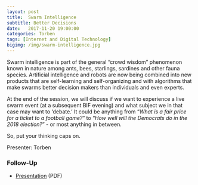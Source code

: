 ```yaml
---
layout: post
title:  Swarm Intelligence
subtitle: Better Decisions
date:   2017-11-20 19:00:00
categories: Torben
tags: [Internet and Digital Technology]
bigimg: /img/swarm-intelligence.jpg
---
```


Swarm intelligence is part of the general “crowd wisdom” phenomenon known in nature among ants, bees, starlings, sardines and other fauna species. Artificial intelligence and robots are now being combined into new products that are self-learning and self-organizing and with algorithms that make swarms better decision makers than individuals and even experts.

At the end of the session, we will discuss if we want to experience a live swarm event (at a subsequent BIF evening) and what subject we in that case may want to ‘debate.’ It could be anything from “_What is a fair price for a ticket to a football game?_” to “_How well will the Democrats do in the 2018 election?_” - or most anything in between.

So, put your thinking caps on.

Presenter: Torben

### Follow-Up

* [Presentation](/assets/present/2017/swarm-intelligence.pdf) (PDF) 
